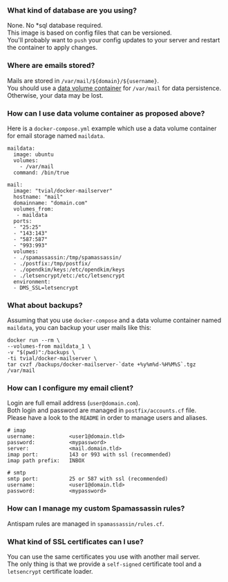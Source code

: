 ### What kind of database are you using?
None. No *sql database required.  
This image is based on config files that can be versioned.  
You'll probably want to `push` your config updates to your server and restart the container to apply changes.  

### Where are emails stored?
Mails are stored in `/var/mail/${domain}/${username}`.  
You should use a [data volume container](https://medium.com/@ramangupta/why-docker-data-containers-are-good-589b3c6c749e#.uxyrp7xpu) for `/var/mail` for data persistence. Otherwise, your data may be lost.

### How can I use data volume container as proposed above?

Here is a `docker-compose.yml` example which use a data volume container for email storage named `maildata`.

    maildata:
      image: ubuntu
      volumes:
        - /var/mail
      command: /bin/true

    mail:
      image: "tvial/docker-mailserver"
      hostname: "mail"
      domainname: "domain.com"
      volumes_from:
       - maildata
      ports:
      - "25:25"
      - "143:143"
      - "587:587"
      - "993:993"
      volumes:
      - ./spamassassin:/tmp/spamassassin/
      - ./postfix:/tmp/postfix/
      - ./opendkim/keys:/etc/opendkim/keys
      - ./letsencrypt/etc:/etc/letsencrypt
      environment:
      - DMS_SSL=letsencrypt

### What about backups?

Assuming that you use `docker-compose` and a data volume container named `maildata`, you can backup your user mails like this:

    docker run --rm \
    --volumes-from maildata_1 \
    -v "$(pwd)":/backups \
    -ti tvial/docker-mailserver \
    tar cvzf /backups/docker-mailserver-`date +%y%m%d-%H%M%S`.tgz /var/mail

### How can I configure my email client?
Login are full email address (`user@domain.com`).  
Both login and password are managed in `postfix/accounts.cf` file.  
Please have a look to the `README` in order to manage users and aliases.  

    # imap
    username:           <user1@domain.tld>
    password:           <mypassword>
    server:             <mail.domain.tld>
    imap port:          143 or 993 with ssl (recommended)
    imap path prefix:   INBOX

    # smtp
    smtp port:          25 or 587 with ssl (recommended)
    username:           <user1@domain.tld>
    password:           <mypassword>

### How can I manage my custom Spamassassin rules?
Antispam rules are managed in `spamassassin/rules.cf`.  

### What kind of SSL certificates can I use?
You can use the same certificates you use with another mail server.  
The only thing is that we provide a `self-signed` certificate tool and a `letsencrypt` certificate loader.